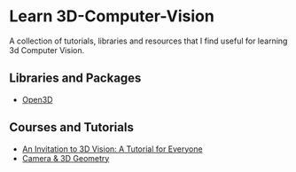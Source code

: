 # Learn 3D-Computer-Vision

A collection of tutorials, libraries and resources that I find useful for learning 3d Computer Vision.

## Libraries and Packages
- [Open3D](http://www.open3d.org/docs/release/getting_started.html)

## Courses and Tutorials
- [An Invitation to 3D Vision: A Tutorial for Everyone](https://github.com/sunglok/3dv_tutorial)
- [Camera & 3D Geometry](https://www.youtube.com/playlist?list=PLFW2Za6wL5EUkrngX-5RZB6ToldUU_is1)
